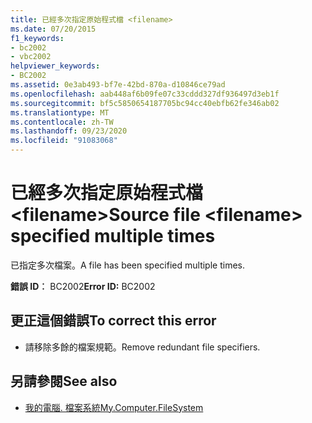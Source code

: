 ```yaml
---
title: 已經多次指定原始程式檔 <filename>
ms.date: 07/20/2015
f1_keywords:
- bc2002
- vbc2002
helpviewer_keywords:
- BC2002
ms.assetid: 0e3ab493-bf7e-42bd-870a-d10846ce79ad
ms.openlocfilehash: aab448af6b09fe07c33cddd327df936497d3eb1f
ms.sourcegitcommit: bf5c5850654187705bc94cc40ebfb62fe346ab02
ms.translationtype: MT
ms.contentlocale: zh-TW
ms.lasthandoff: 09/23/2020
ms.locfileid: "91083068"
---
```

# <a name="source-file-filename-specified-multiple-times"></a><span data-ttu-id="b38fe-102">已經多次指定原始程式檔 \<filename></span><span class="sxs-lookup"><span data-stu-id="b38fe-102">Source file \<filename> specified multiple times</span></span>

<span data-ttu-id="b38fe-103">已指定多次檔案。</span><span class="sxs-lookup"><span data-stu-id="b38fe-103">A file has been specified multiple times.</span></span>  
  
 <span data-ttu-id="b38fe-104">**錯誤 ID︰** BC2002</span><span class="sxs-lookup"><span data-stu-id="b38fe-104">**Error ID:** BC2002</span></span>  
  
## <a name="to-correct-this-error"></a><span data-ttu-id="b38fe-105">更正這個錯誤</span><span class="sxs-lookup"><span data-stu-id="b38fe-105">To correct this error</span></span>  
  
- <span data-ttu-id="b38fe-106">請移除多餘的檔案規範。</span><span class="sxs-lookup"><span data-stu-id="b38fe-106">Remove redundant file specifiers.</span></span>  
  
## <a name="see-also"></a><span data-ttu-id="b38fe-107">另請參閱</span><span class="sxs-lookup"><span data-stu-id="b38fe-107">See also</span></span>

- [<span data-ttu-id="b38fe-108">我的電腦. 檔案系統</span><span class="sxs-lookup"><span data-stu-id="b38fe-108">My.Computer.FileSystem</span></span>](xref:Microsoft.VisualBasic.FileIO.FileSystem)
